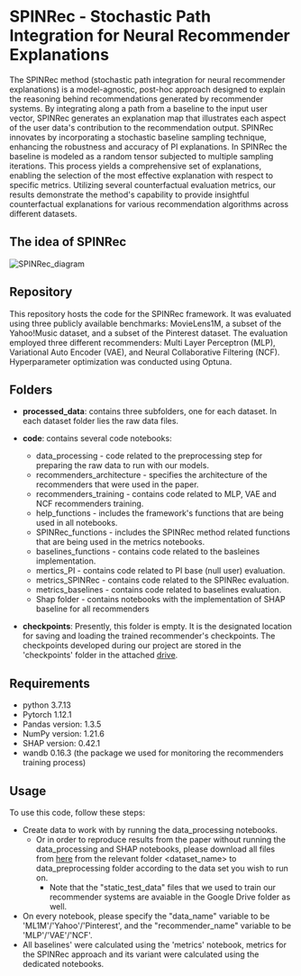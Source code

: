 # SPINRec - Stochastic Path Integration for Neural Recommender Explanations

The SPINRec method (stochastic path integration for neural recommender explanations) is a model-agnostic, post-hoc approach designed to explain the reasoning behind recommendations generated by recommender systems. By integrating along a path from a baseline to the input user vector, SPINRec generates an explanation map that illustrates each aspect of the user data's contribution to the recommendation output.
SPINRec innovates by incorporating a stochastic baseline sampling technique, enhancing the robustness and accuracy of PI explanations. In SPINRec the baseline is modeled as a random tensor subjected to multiple sampling iterations.  This process yields a comprehensive set of explanations, enabling the selection of the most effective explanation with respect to specific metrics. 
Utilizing several counterfactual evaluation metrics, our results demonstrate the method's capability to provide insightful counterfactual explanations for various recommendation algorithms across different datasets.

## The idea of SPINRec
![SPINRec_diagram](https://github.com/ExplainRec/PI4Rec/blob/main/SPINRec_diagram.PNG)

## Repository

This repository hosts the code for the SPINRec framework. 
It was evaluated using three publicly available benchmarks: MovieLens1M, a subset of the Yahoo!Music dataset, and a subset of the Pinterest dataset. 
The evaluation employed three different recommenders: Multi Layer Perceptron (MLP), Variational Auto Encoder (VAE), and Neural Collaborative Filtering (NCF). 
Hyperparameter optimization was conducted using Optuna.

## Folders

* **processed_data**: contains three subfolders, one for each dataset. In each dataset folder lies the raw data files.
* **code**: contains several code notebooks:
  - data_processing - code related to the preprocessing step for preparing the raw data to run with our models.
  - recommenders_architecture - specifies the architecture of the recommenders that were used in the paper.
  - recommenders_training - contains code related to MLP, VAE and NCF recommenders training.
  - help_functions - includes the framework's functions that are being used in all notebooks.
  - SPINRec_functions - includes the SPINRec method related functions that are being used in the metrics notebooks.
  - baselines_functions - contains code related to the basleines implementation.
  - mertics_PI - contains code related to PI base (null user) evaluation.
  - metrics_SPINRec - contains code related to the SPINRec evaluation.
  - metrics_baselines - contains code related to baselines evaluation.
  - Shap folder - contains notebooks with the implementation of SHAP baseline for all recommenders 

* **checkpoints**: Presently, this folder is empty.  It is the designated location for saving and loading the trained recommender's checkpoints. The checkpoints developed during our project are stored in the 'checkpoints' folder in the attached [drive](https://drive.google.com/drive/u/1/folders/1oto5QPrhisx2A4MCwub5OUHYdZTYAQxq).
  
## Requirements

* python 3.7.13
* Pytorch 1.12.1
* Pandas version: 1.3.5
* NumPy version: 1.21.6
* SHAP version: 0.42.1
* wandb 0.16.3 (the package we used for monitoring the recommenders training process)

## Usage

To use this code, follow these steps:
+ Create data to work with by running the data_processing notebooks.
  - Or in order to reproduce results from the paper without running the data_processing and SHAP notebooks, please download all files from [here](https://drive.google.com/drive/u/1/folders/1oto5QPrhisx2A4MCwub5OUHYdZTYAQxq) from the relevant folder <dataset_name> to data_preprocessing folder according to the data set you wish to run on.
    * Note that the "static_test_data" files that we used to train our recommender systems are avaiable in the Google Drive folder as well.
+ On every notebook, please specify the "data_name" variable to be 'ML1M'/'Yahoo'/'Pinterest', and the "recommender_name" variable to be 'MLP'/'VAE'/'NCF'.
+ All baselines' were calculated using the 'metrics' notebook, metrics for the SPINRec approach and its variant were calculated using the dedicated notebooks.

